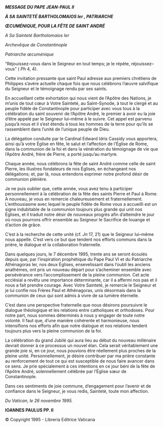***MESSAGE DU PAPE JEAN-PAUL II***

***À SA SAINTETÉ BARTHOLOMAIOS Ier , PATRIARCHE***

***ŒCUMÉNIQUE, POUR LA FÊTE DE SAINT ANDRÉ***

*A Sa Sainteté Bartholomaios Ier*

*Archevêque de Constantinople*

*Patriarche œcuménique*

“Réjouissez–vous dans le Seigneur en tout temps; je le répète, réjouissez–vous” ( *Ph* 4, 4).

Cette invitation pressante que saint Paul adresse aux premiers chrétiens de Philippes s’avère actuelle chaque fois que nous célébrons l’œuvre salvifique du Seigneur et le témoignage rendu par ses saints.

En accueillant cette exhortation qui nous vient de l’Apôtre des Nations, je m’unis de tout cœur à Votre Sainteté, au Saint–Synode, à tout le clergé et au peuple fidèle de Constantinople pour participer avec vous tous à la célébration du saint souvenir de l’Apôtre André, le premier à avoir eu la joie d’être appelé par le Seigneur lui–même à le suivre. Cet appel est parvenu jusqu’à nous et il s’est étendu à tous les hommes de la terre pour qu’ils se rassemblent dans l’unité de l’unique peuple de Dieu.

La délégation conduite par le Cardinal Edward Idris Cassidy vous apportera, ainsi qu’à votre Église en fête, le salut et l’affection de l’Église de Rome, dans la communion de la foi et dans la vénération du témoignage de vie que l’Apôtre André, frère de Pierre, a porté jusqu’au martyre.

Chaque année, nous célébrons la fête de saint André comme celle de saint Pierre, les illustres fondateurs de nos Églises, en échangeant nos délégations; et, par là, nous entendons exprimer notre profond désir de communion plénière.

Je ne puis oublier que, cette année, vous avez tenu à participer personnellement à la célébration de la fête des saints Pierre et Paul à Rome. A nouveau, je vous en remercie chaleureusement et fraternellement. L’enthousiasme avec lequel le peuple fidèle de Rome vous a accueilli est un signe indubitable de la communion toujours plus grande qui unit nos Églises, et il traduit notre désir de nouveaux progrès afin d’atteindre le jour où nous pourrons offrir ensemble au Seigneur le Sacrifice de louange et d’action de grâce.

C’est à la recherche de cette unité (cf. *Jn* 17, 21) que le Seigneur lui–même nous appelle. C’est vers ce but que tendent nos efforts communs dans la prière, le dialogue et la collaboration fraternelle.

Dans quelques jours, le 7 décembre 1995, trente ans se seront écoulés depuis que, par l’inspiration prophétique du Pape Paul VI et du Patriarche Athénagoras Ier, nos deux Églises, ensevelissant dans l’oubli les anciens anathèmes, ont pris un nouveau départ pour s’acheminer ensemble avec persévérance vers l’accomplissement de la pleine communion. Cet acte ecclésial a revêtu une importance déterminante, car il a affermi nos pas et il nous a fait prendre courage. Avec Votre Sainteté, je remercie le Seigneur et je lui confie nos Frères Paul et Athénagoras, unis désormais dans la communion de ceux qui sont admis à vivre de sa lumière éternelle.

C’est dans une perspective fraternelle que nous désirons poursuivre le dialogue théologique et les relations entre catholiques et orthodoxes. Pour notre part, nous sommes déterminés à nous y engager de toute notre volonté. Il faut que, d’une manière cohérente et harmonieuse, nous intensifions nos efforts afin que notre dialogue et nos relations tendent toujours plus vers la pleine communion de la foi.

La célébration du grand Jubilé qui aura lieu au début du nouveau millénaire devrait donner à ce processus un nouvel élan. Cela serait véritablement une grande joie si, en ce jour, nous pouvions être réellement plus proches de la pleine unité. Personnellement, je désire contribuer par ma prière constante au renforcement de tout ce qui est susceptible de nous faire avancer dans ce sens. Je prie spécialement à ces intentions en ce jour béni de la fête de l’Apôtre André, solennellement célébrée par l’Église sœur de Constantinople.

Dans ces sentiments de joie commune, d’engagement pour l’avenir et de confiance dans le Seigneur, je vous redis, Sainteté, toute mon affection.

*Du Vatican, le 26 novembre 1995.*

**IOANNES PAULUS PP. II**

© Copyright 1995 \- Libreria Editrice Vaticana